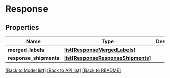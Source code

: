 # Response

## Properties
Name | Type | Description | Notes
------------ | ------------- | ------------- | -------------
**merged_labels** | [**list[ResponseMergedLabels]**](ResponseMergedLabels.md) |  | [optional] 
**response_shipments** | [**list[ResponseResponseShipments]**](ResponseResponseShipments.md) |  | [optional] 

[[Back to Model list]](../README.md#documentation-for-models) [[Back to API list]](../README.md#documentation-for-api-endpoints) [[Back to README]](../README.md)

